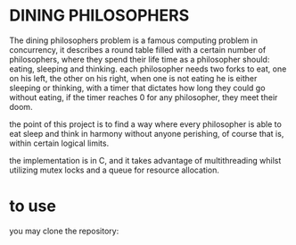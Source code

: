 # DINING PHILOSOPHERS

The dining philosophers problem is a famous computing problem in concurrency, it describes a round table filled with a certain number of philosophers, where they spend their life time as a philosopher should: eating, sleeping and thinking.
each philosopher needs two forks to eat, one on his left, the other on his right, when one is not eating he is either sleeping or thinking, with a timer that dictates how long they could go without eating, if the timer reaches 0 for any philosopher, they meet their doom.

the point of this project is to find a way where every philosopher is able to eat sleep and think in harmony without anyone perishing, of course that is, within certain logical limits.

the implementation is in C, and it takes advantage of multithreading whilst utilizing mutex locks and a queue for resource allocation.

# to use

you may clone the repository:

